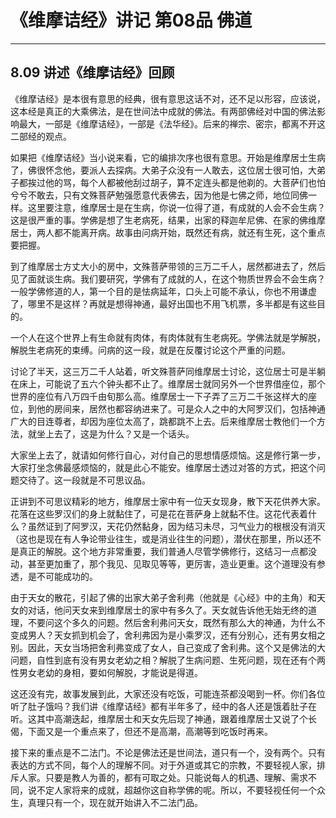 # 《维摩诘经》讲记 第08品 佛道

------

## 8.09 讲述《维摩诘经》回顾

《维摩诘经》是本很有意思的经典，很有意思这话不对，还不足以形容，应该说，这本经是真正的大乘佛法，是在世间法中成就的佛法。有两部佛经对中国的佛法影响最大，一部是《维摩诘经》，一部是《法华经》。后来的禅宗、密宗，都离不开这二部经的观点。

如果把《维摩诘经》当小说来看，它的编排次序也很有意思。开始是维摩居士生病了，佛很怀念他，要派人去探病。大弟子众没有一人敢去，这位居士很可怕，大弟子都挨过他的骂，每个人都被他刮过胡子，算不定连头都是他剃的。大菩萨们也怕兮兮不敢去，只有文殊菩萨勉强愿意代表佛去，因为他是七佛之师，地位同佛一样。这里要注意，维摩居士是在生病，你说一位得了道，有成就的人会不会生病？这是很严重的事。学佛是想了生老病死，结果，出家的释迦牟尼佛、在家的佛维摩居士，两人都不能离开病。故事由问病开始，既然还有病，就还有生死，这个重点要把握。

到了维摩居士方丈大小的房中，文殊菩萨带领的三万二千人，居然都进去了，然后见了面就谈生病。我们要研究，学佛有了成就的人，在这个物质世界会不会生病？一般学佛修道的人，第一个目的是怯病延年，口头上可能不承认，你也不用谦虚了，哪里不是这样？再就是想得神通，最好出国也不用飞机票，多半都是有这些目的。

一个人在这个世界上有生命就有肉体，有肉体就有生老病死。学佛法就是学解脱，解脱生老病死的束缚。问病的这一段，就是在反覆讨论这个严重的问题。

讨论了半天，这三万二千人站着，听文殊菩萨同维摩居士讨论，这位居士可是半躺在床上，可能说了五六个钟头都不止了。维摩居士就同另外一个世界借座位，那个世界的座位有八万四千由旬那么高。维摩居士一下子弄了三万二千张这样大的座位，到他的房间来，居然也都容纳进来了。可是众人之中的大阿罗汉们，包括神通广大的目连尊者，却因为座位太高了，跳都跳不上去。后来维摩居士教他们一个方法，就坐上去了，这是为什么？又是一个话头。

大家坐上去了，就请如何修行自心，对付自己的思想情感烦恼。这是修行第一步，大家打坐念佛最感烦恼的，就是此心不能安。维摩居士透过对答的方式，把这个问题交待了。这一段就是不可思议品。

正讲到不可思议精彩的地方，维摩居士家中有一位天女现身，散下天花供养大家。花落在这些罗汉们的身上就黏住了，可是花在菩萨身上就黏不住。这花代表着什么？虽然证到了阿罗汉，天花仍然黏身，因为结习未尽，习气业力的根根没有消灭（这也是现在有人争论带业往生，或是消业往生的问题），潜伏在那里，所以还不是真正的解脱。这个地方非常重要，我们普通人尽管学佛修行，这结习一点都没动，甚至更加重了，那个我见、见取见等等，更厉害，造业更重。这个道理没有参透，是不可能成功的。

由于天女的散花，引起了佛的出家大弟子舍利弗（他就是《心经》中的主角）和天女的对话，他问天女来到维摩居士的家中有多久了。天女就告诉他无始无终的道理，不要问这个多久的问题。然后舍利弗问天女，既然有那么大的神通，为什么不变成男人？天女抓到机会了，舍利弗因为是小乘罗汉，还有分别心，还有男女相之别。因此，天女当场把舍利弗变成了女人，自己变成了舍利弗。这个又是佛法的大问题，自性到底有没有男女老幼之相？解脱了生病问题、生死问题，现在还有个两性男女老幼的身相，要如何解脱，才能说是得道。

这还没有完，故事发展到此，大家还没有吃饭，可能连茶都没喝到一杯。你们各位听了肚子饿吗？我们讲《维摩诘经》都有半年多了，经中的各人还是饿着肚子在听。这其中高潮迭起，维摩居士和天女先后现了神通，跟着维摩居士又说了个长偈，下面又是一个重点来了，但还不是高潮，高潮等到吃饭时再来。

接下来的重点是不二法门。不论是佛法还是世间法，道只有一个，没有两个。只有表达的方式不同，每个人的理解不同。对于外道或其它的宗教，不要轻视人家，排斥人家。只要是教人为善的，都有可取之处。只能说每人的机遇、理解、需求不同，说不定人家将来的成就，超越你这自称学佛的呢。所以，不要轻视任何一个众生，真理只有一个，现在就开始讲入不二法门品。

